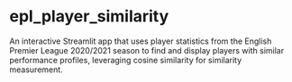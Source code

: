 # epl_player_similarity
An interactive Streamlit app that uses player statistics from the English Premier League 2020/2021 season to find and display players with similar performance profiles, leveraging cosine similarity for similarity measurement.
